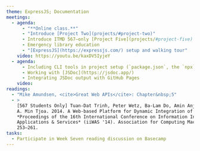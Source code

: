 ```yaml
---
theme: ExpressJS; Documentation
meetings:
  - agenda:
      - "**Online class.**"
      - "Introduce [Project Two](projects/#project-two)"
      - Introduce ITMD 567–only [Project Five](projects/#project-five)
      - Emergency library education
      - "[ExpressJS](https://expressjs.com/) setup and walking tour"
    video: https://youtu.be/kaxDV5IyjeY
  - agenda:
      - Including CLI tools in project setup (`package.json`, the `npx` command)
      - Working with [JSDoc](https://jsdoc.app/)
      - Integrating JSDoc output with GitHub Pages
    video:
readings:
  - "Mike Amundsen, <cite>Great Web APIs</cite>: Chapter&nbsp;5"
  - >
    [567 Students Only] Tuan-Dat Trinh, Peter Wetz, Ba-Lam Do, Amin Anjomshoaa, Elmar Kiesling, and
    A. Min Tjoa. 2014. A Web-based Platform for Dynamic Integration of Heterogeneous Data. In
    *Proceedings of the 16th International Conference on Information Integration and Web-based
    Applications & Services* (iiWAS '14). Association for Computing Machinery, New York, NY, USA,
    253–261.
tasks:
  - Participate in Week Seven reading discussion on Basecamp
---
```

